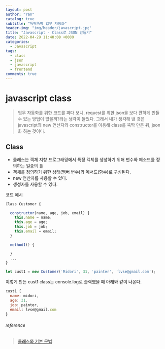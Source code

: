 ```yaml
---
layout: post
author: "Yan"
catalog: true
subtitle: "뚝딱뚝딱 업무 자동화"
header-img: "img/header/javascript.jpg"
title: "Javascript - Class로 JSON 만들기"
date: 2022-04-29 11:40:08 +0000
categories:
  - Javascript
tags:
  - class
  - json
  - javascript
  - frontend
comments: true
---
```


# javascript class

> 업무 자동화를 위한 코드를 짜다 보니, request를 위한 json을 보다 편하게 만들 수 있는 방법이 없을까?라는 생각이 들었다. 그래서 내가 생각해 낸 것은 javascript의 new 연산자와 constructor를 이용해 class를 뚝딱 만든 뒤, json화 하는 것이다.

## Class

- 클래스는 객체 지향 프로그래밍에서 특정 객체를 생성하기 위해 변수와 메소드를 정의하는 일종의 틀
- 객체를 정의하기 위한 상태(멤버 변수)와 메서드(함수)로 구성된다.
- new 연산자를 사용할 수 있다.
- 생성자를 사용할 수 있다.

코드 예시

```javascript
Class Customer {

  constructor(name, age, job, email) {
    this.name = name;
    this.age = age;
    this.job = job;
    this.email = email;
  }

  method1() {

  }
  ...
}

let cust1 = new Customer('Midori', 31, 'painter', 'lvse@gmail.com');
```

이렇게 만든 cust1 class는 console.log로 출력했을 때 아래와 같이 나온다.

```javascript
cust1 {
  name: midori,
  age: 31,
  job: painter,
  email: lvse@gmail.com
}
```



###### reference

> [클래스와 기본 문법](https://ko.javascript.info/class)